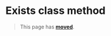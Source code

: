 # Exists class method

> This page has [**moved**](https://lib-docs.delphidabbler.com/EnvVars/3/API/TPJEnvironmentVars-Exists).
